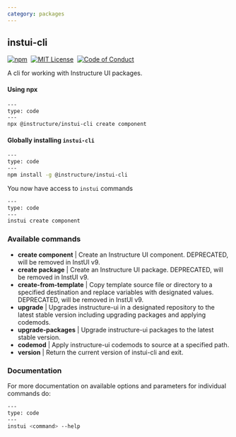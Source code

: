 ```yaml
---
category: packages
---
```


## instui-cli

[![npm][npm]][npm-url]&nbsp;
[![MIT License][license-badge]][license]&nbsp;
[![Code of Conduct][coc-badge]][coc]

A cli for working with Instructure UI packages.

#### Using npx

```bash
---
type: code
---
npx @instructure/instui-cli create component
```

#### Globally installing `instui-cli`

```bash
---
type: code
---
npm install -g @instructure/instui-cli
```

You now have access to `instui` commands

```bash
---
type: code
---
instui create component
```

### Available commands

- **create component** | Create an Instructure UI component. DEPRECATED, will be removed in InstUI v9.
- **create package** | Create an Instructure UI package. DEPRECATED, will be removed in InstUI v9.
- **create-from-template** | Copy template source file or directory to a specified destination and replace variables with designated values. DEPRECATED, will be removed in InstUI v9.
- **upgrade** | Upgrades instructure-ui in a designated repository to the latest stable version including upgrading packages and applying codemods.
- **upgrade-packages** | Upgrade instructure-ui packages to the latest stable version.
- **codemod** | Apply instructure-ui codemods to source at a specified path.
- **version** | Return the current version of instui-cli and exit.

### Documentation

For more documentation on available options and parameters for individual commands do:

```sh
---
type: code
---
instui <command> --help
```

[npm]: https://img.shields.io/npm/v/@instructure/instui-cli.svg
[npm-url]: https://npmjs.com/package/@instructure/instui-cli
[license-badge]: https://img.shields.io/npm/l/instructure-ui.svg?style=flat-square
[license]: https://github.com/instructure/instructure-ui/blob/master/LICENSE
[coc-badge]: https://img.shields.io/badge/code%20of-conduct-ff69b4.svg?style=flat-square
[coc]: https://github.com/instructure/instructure-ui/blob/master/CODE_OF_CONDUCT.md
